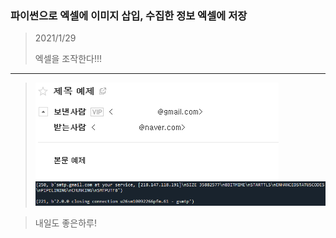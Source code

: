 ### 파이썬으로 엑셀에 이미지 삽입, 수집한 정보 엑셀에 저장
> 2021/1/29
>
> 엑셀을 조작한다!!!
---

> <img src="./image/step4_5/email_auto.png">
> <img src="./image/step4_5/email_code.png">
>

> 내일도 좋은하루!
